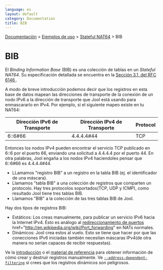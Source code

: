 ```yaml
---
language: es
layout: default
category: Documentation
title: BIB
---
```


[Documentación](documentation.html) > [Ejemplos de uso](documentation.html#ejemplos-de-uso) > [Stateful NAT64](mod-run-stateful.html) > BIB

# BIB

El _Binding Information Base_ (BIB) es una colección de tablas en un *Stateful NAT64*. Su especificación detallada se encuentra en la [Sección 3.1, del RFC 6146 ](http://tools.ietf.org/html/rfc6146#section-3.1).

A modo de breve introducción podemos decir que los registros en esta base de datos mapean las direcciones de transporte de la conexión de un nodo IPv6 a la dirección de transporte que Jool está usando para enmascararlo en  IPv4. Por ejemplo, si el siguiente mapeo existe en tu NAT64:


| Dirección IPv6 de Transporte | Dirección IPv4 de Transporte | Protocol |
|------------------------------|------------------------------|----------|
| 6::6#66                      | 4.4.4.4#44                   | TCP      |


Entonces los nodos IPv4 pueden encontrar el servicio TCP publicado en 6::6 por el puerto 66, enviando una solicitud a 4.4.4.4 por el puerto 44. En otra palabras, Jool engaña a los nodos IPv4 haciendoles pensar que 6::6#66 es 4.4.4.4#44.

* LLamamos "registro BIB" a un registro en la tabla BIB (ej. el identificador de una máscara).
* Llamamos "tabla BIB" a una colección de registros que comparten un protocolo. Hay tres protocolos soportados(TCP, UDP y ICMP), como resultado Jool tiene tres tablas BIB.
* Llamamos "BIB" a la colección de las tres tablas BIB de Jool.

Hay dos tipos de registros BIB:

* Estáticos: Los creas manualmente, para publicar un servicio IPv6 hacia la Internet IPv4. Ésto es análogo al [redireccionamiento de puertos](http://es.wikipedia.org/wiki/Redirecci%C3%B3n_de_puertos) href="http://en.wikipedia.org/wiki/Port_forwarding" en NATs normales.
* Dinámicos: Jool crea estos al vuelo. Esto se tiene que hacer por que las conecciones IPv6 iniciadas también necesitan máscaras IPv4(de otra manera no serían capaces de recibir respuestas).

Ve la [introducción](static-bindings.html) o el [material de referencia](usr-flags-bib.html) para obtener información de cómo crear y destruir registros manualmente. Ve [`--address-dependent-filtering`](usr-flags-global.html#filtrado-dependiente-de-direccion) si crees que los registros dinámicos son peligrosos.

